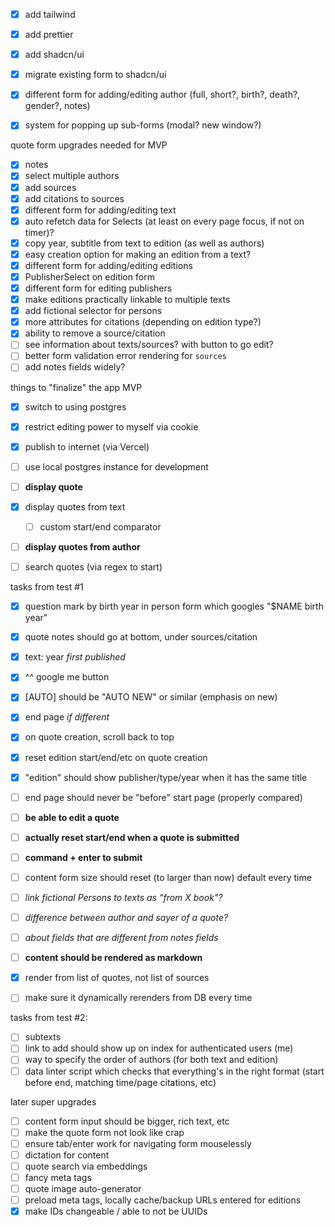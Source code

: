 - [x] add tailwind
- [x] add prettier
- [x] add shadcn/ui
- [x] migrate existing form to shadcn/ui

- [x] different form for adding/editing author (full, short?, birth?, death?, gender?, notes)
- [x] system for popping up sub-forms (modal? new window?)

quote form upgrades needed for MVP

- [x] notes
- [x] select multiple authors
- [x] add sources
- [x] add citations to sources
- [x] different form for adding/editing text
- [x] auto refetch data for Selects (at least on every page focus, if not on timer)?
- [x] copy year, subtitle from text to edition (as well as authors)
- [x] easy creation option for making an edition from a text?
- [x] different form for adding/editing editions
- [x] PublisherSelect on edition form
- [x] different form for editing publishers
- [x] make editions practically linkable to multiple texts
- [x] add fictional selector for persons
- [x] more attributes for citations (depending on edition type?)
- [x] ability to remove a source/citation
- [ ] see information about texts/sources? with button to go edit?
- [ ] better form validation error rendering for `sources`
- [ ] add notes fields widely?

things to "finalize" the app MVP

- [x] switch to using postgres
- [x] restrict editing power to myself via cookie
- [x] publish to internet (via Vercel)
- [ ] use local postgres instance for development

- [ ] **display quote**
- [x] display quotes from text
  - [ ] custom start/end comparator
- [ ] **display quotes from author**
- [ ] search quotes (via regex to start)

tasks from test #1

- [x] question mark by birth year in person form which googles "$NAME birth year"
- [x] quote notes should go at bottom, under sources/citation
- [x] text: year _first published_
- [x] ^^ google me button
- [x] [AUTO] should be "AUTO NEW" or similar (emphasis on new)
- [x] end page _if different_
- [x] on quote creation, scroll back to top
- [x] reset edition start/end/etc on quote creation
- [x] "edition" should show publisher/type/year when it has the same title
- [ ] end page should never be "before" start page (properly compared)
- [ ] **be able to edit a quote**

- [ ] **actually reset start/end when a quote is submitted**
- [ ] **command + enter to submit**
- [ ] content form size should reset (to larger than now) default every time
- [ ] _link fictional Persons to texts as "from X book"?_
- [ ] _difference between author and sayer of a quote?_
- [ ] _about fields that are different from notes fields_
- [ ] **content should be rendered as markdown**
- [x] render from list of quotes, not list of sources
- [ ] make sure it dynamically rerenders from DB every time

tasks from test #2:

- [ ] subtexts
- [ ] link to add should show up on index for authenticated users (me)
- [ ] way to specify the order of authors (for both text and edition)
- [ ] data linter script which checks that everything's in the right format (start before end, matching time/page citations, etc)

later super upgrades

- [ ] content form input should be bigger, rich text, etc
- [ ] make the quote form not look like crap
- [ ] ensure tab/enter work for navigating form mouselessly
- [ ] dictation for content
- [ ] quote search via embeddings
- [ ] fancy meta tags
- [ ] quote image auto-generator
- [ ] preload meta tags, locally cache/backup URLs entered for editions
- [x] make IDs changeable / able to not be UUIDs
